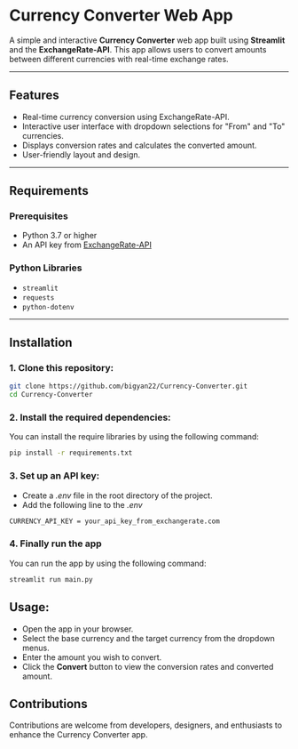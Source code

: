 # Currency Converter Web App

A simple and interactive **Currency Converter** web app built using **Streamlit** and the **ExchangeRate-API**. This app allows users to convert amounts between different currencies with real-time exchange rates.

---

## Features
- Real-time currency conversion using ExchangeRate-API.
- Interactive user interface with dropdown selections for "From" and "To" currencies.
- Displays conversion rates and calculates the converted amount.
- User-friendly layout and design.

---

## Requirements
### Prerequisites
- Python 3.7 or higher
- An API key from [ExchangeRate-API](https://www.exchangerate-api.com/)

### Python Libraries
- `streamlit`
- `requests`
- `python-dotenv`

---

## Installation
### 1. Clone this repository:
   ```bash
   git clone https://github.com/bigyan22/Currency-Converter.git
   cd Currency-Converter
```
### 2. Install the required dependencies:
You can install the require libraries by using the following command:
```bash
pip install -r requirements.txt
```

### 3. Set up an API key:
- Create a *.env* file in the root directory of the project.
- Add the following line to the *.env*
```bash
CURRENCY_API_KEY = your_api_key_from_exchangerate.com
```

### 4. Finally run the app
You can run the app by using the following command:
```bash
streamlit run main.py
```

## Usage:
- Open the app in your browser.
- Select the base currency and the target currency from the dropdown menus.
- Enter the amount you wish to convert.
- Click the **Convert** button to view the conversion rates and converted amount.


## Contributions

Contributions are welcome from developers, designers, and enthusiasts to enhance the Currency Converter app.
